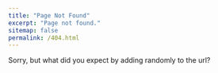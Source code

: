 ```yaml
---
title: "Page Not Found"
excerpt: "Page not found."
sitemap: false
permalink: /404.html
---
```


Sorry, but what did you expect by adding randomly to the url?